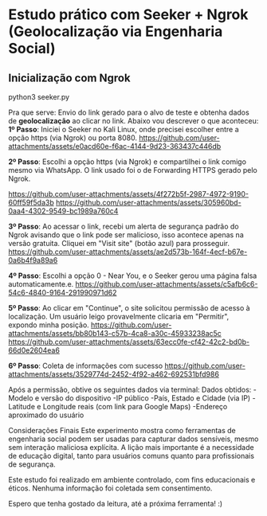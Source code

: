 #  Estudo prático com Seeker + Ngrok (Geolocalização via Engenharia Social)

##  Inicialização com Ngrok

python3 seeker.py

Pra que serve: 
Envio do link gerado para o alvo de teste e obtenha dados de **geolocalização** ao clicar no link.
Abaixo vou descrever o que aconteceu: 
**1º Passo**: Iniciei o Seeker no Kali Linux, onde precisei escolher entre a opção https (via Ngrok) ou porta 8080.
https://github.com/user-attachments/assets/e0acd60e-f6ac-4144-9d23-363437c446db

**2º Passo**: Escolhi a opção https (via Ngrok) e compartilhei o link comigo mesmo via WhatsApp. O link usado foi o de Forwarding HTTPS gerado pelo Ngrok.

https://github.com/user-attachments/assets/4f272b5f-2987-4972-9190-60ff59f5da3b
https://github.com/user-attachments/assets/305960bd-0aa4-4302-9549-bc1989a760c4

**3º Passo**: Ao acessar o link, recebi um alerta de segurança padrão do Ngrok avisando que o link pode ser malicioso, isso acontece apenas na versão gratuita.
Cliquei em "Visit site" (botão azul) para prosseguir.
https://github.com/user-attachments/assets/ae2d573b-164f-4ecf-b67e-0a6b4f9a89a6

**4º Passo**: Escolhi a opção 0 - Near You, e o Seeker gerou uma página falsa automaticamente.e.
https://github.com/user-attachments/assets/c5afb6c6-54c6-4840-9164-291990971d62

**5º Passo**: Ao clicar em "Continue", o site solicitou permissão de acesso à localização. Um usuário leigo provavelmente clicaria em "Permitir", expondo minha posição.
https://github.com/user-attachments/assets/bb80b143-c57b-4ca8-a30c-45933238ac5c
https://github.com/user-attachments/assets/63ecc0fe-cf42-42c2-bd0b-66d0e2604ea6

**6º Passo**: Coleta de informações com sucesso
https://github.com/user-attachments/assets/3529774d-2452-4f92-a462-692531bfd986

Após a permissão, obtive os seguintes dados via terminal:
Dados obtidos:
-Modelo e versão do dispositivo
-IP público
-País, Estado e Cidade (via IP)
-Latitude e Longitude reais (com link para Google Maps)
-Endereço aproximado do usuário

Considerações Finais
Este experimento mostra como ferramentas de engenharia social podem ser usadas para capturar dados sensíveis, mesmo sem interação maliciosa explícita. A lição mais importante é a necessidade de educação digital, tanto para usuários comuns quanto para profissionais de segurança.

Este estudo foi realizado em ambiente controlado, com fins educacionais e éticos. Nenhuma informação foi coletada sem consentimento.

Espero que tenha gostado da leitura, até a próxima ferramenta! :)
